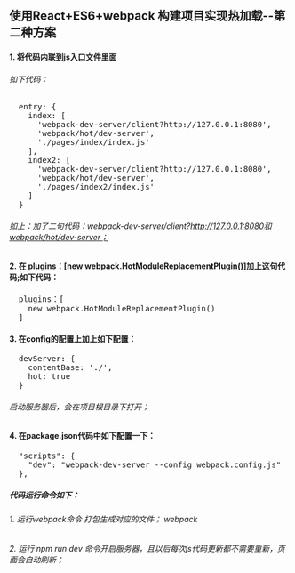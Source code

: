
## 使用React+ES6+webpack 构建项目实现热加载--第二种方案
#### 1. 将代码内联到js入口文件里面
###### 如下代码：
<pre>
  entry: {
    index: [
      'webpack-dev-server/client?http://127.0.0.1:8080',
      'webpack/hot/dev-server',
      './pages/index/index.js'
    ],
    index2: [
      'webpack-dev-server/client?http://127.0.0.1:8080',
      'webpack/hot/dev-server',
      './pages/index2/index.js'
    ]
  }
</pre>
###### 如上：加了二句代码：webpack-dev-server/client?http://127.0.0.1:8080和webpack/hot/dev-server；
#### 2. 在 plugins：[new webpack.HotModuleReplacementPlugin()]加上这句代码;如下代码：
<pre>
  plugins：[
    new webpack.HotModuleReplacementPlugin()
  ]
</pre>
#### 3. 在config的配置上加上如下配置：
<pre>
  devServer: {
    contentBase: './',
    hot: true
  }
</pre>
###### 启动服务器后，会在项目根目录下打开；
#### 4. 在package.json代码中如下配置一下：
<pre>
  "scripts": {
    "dev": "webpack-dev-server --config webpack.config.js"
  },
</pre>
##### 代码运行命令如下：
###### 1. 运行webpack命令 打包生成对应的文件； webpack
###### 2. 运行 npm run dev 命令开启服务器，且以后每次js代码更新都不需要重新，页面会自动刷新；
